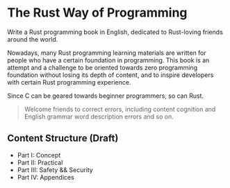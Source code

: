 # The Rust Way of Programming

Write a Rust programming book in English, dedicated to Rust-loving friends around the world.

Nowadays, many Rust programming learning materials are written for people who have a certain foundation in programming. This book is an attempt and a challenge to be oriented towards zero programming foundation without losing its depth of content, and to inspire developers with certain Rust programming experience.

Since C can be geared towards beginner programmers, so can Rust.

> Welcome friends to correct errors, including content cognition and English grammar word description errors and so on.

## Content Structure (Draft)

- Part I: Concept
- Part II: Practical
- Part III: Safety && Security
- Part IV: Appendices


